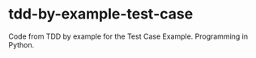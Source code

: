 # tdd-by-example-test-case
Code from TDD by example for the Test Case Example. Programming in Python.
